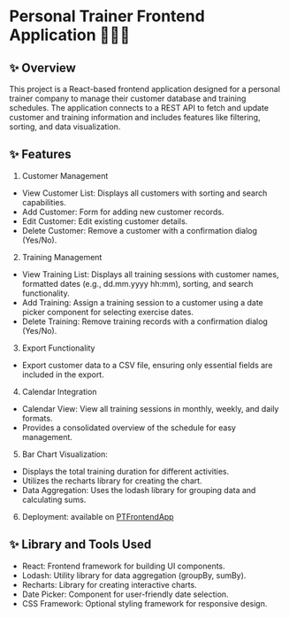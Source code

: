 # Personal Trainer Frontend Application 🏋🏻‍♂️
## ✨ Overview
This project is a React-based frontend application designed for a personal trainer company to manage their customer database and training schedules. The application connects to a REST API to fetch and update customer and training information and includes features like filtering, sorting, and data visualization.
## ✨ Features
1. Customer Management
* View Customer List: Displays all customers with sorting and search capabilities.
* Add Customer: Form for adding new customer records.
* Edit Customer: Edit existing customer details.
* Delete Customer: Remove a customer with a confirmation dialog (Yes/No).
2. Training Management
* View Training List: Displays all training sessions with customer names, formatted dates (e.g., dd.mm.yyyy hh:mm), sorting, and search functionality.
* Add Training: Assign a training session to a customer using a date picker component for selecting exercise dates.
* Delete Training: Remove training records with a confirmation dialog (Yes/No).
3. Export Functionality
* Export customer data to a CSV file, ensuring only essential fields are included in the export.
4. Calendar Integration
* Calendar View: View all training sessions in monthly, weekly, and daily formats.
* Provides a consolidated overview of the schedule for easy management.
5. Bar Chart Visualization:
* Displays the total training duration for different activities.
* Utilizes the recharts library for creating the chart.
* Data Aggregation: Uses the lodash library for grouping data and calculating sums.
6. Deployment: available on [PTFrontendApp](https://trangle265.github.io/PTFrontendApp/)

## ✨ Library and Tools Used
* React: Frontend framework for building UI components.
* Lodash: Utility library for data aggregation (groupBy, sumBy).
* Recharts: Library for creating interactive charts.
* Date Picker: Component for user-friendly date selection.
* CSS Framework: Optional styling framework for responsive design.
